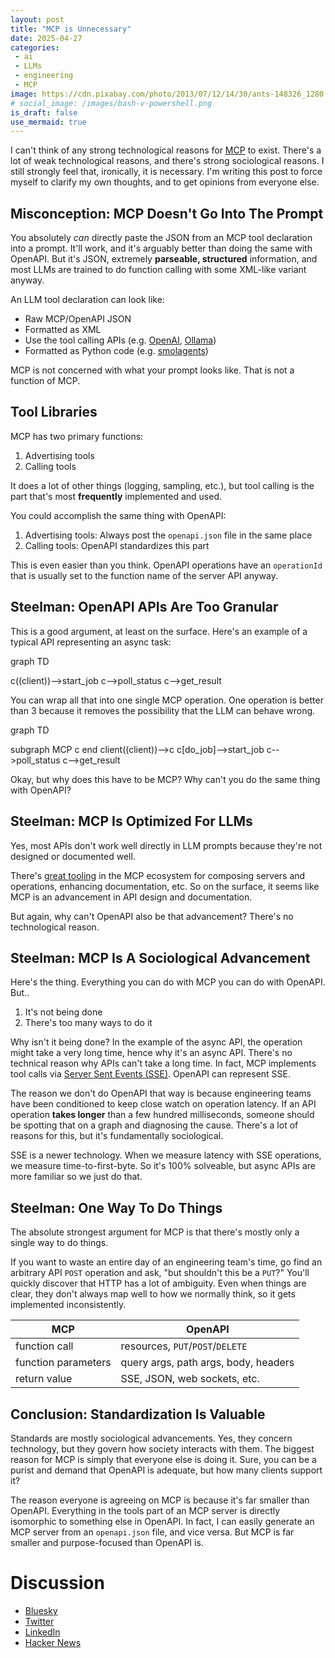```yaml
---
layout: post
title: "MCP is Unnecessary"
date: 2025-04-27
categories:
 - ai
 - LLMs
 - engineering
 - MCP
image: https://cdn.pixabay.com/photo/2013/07/12/14/30/ants-148326_1280.png
# social_image: /images/bash-v-powershell.png
is_draft: false
use_mermaid: true
---
```


I can't think of any strong technological reasons for [MCP][mcp] to exist. There's a lot
of weak technological reasons, and there's strong sociological reasons. I still strongly
feel that, ironically, it is necessary. I'm writing this post to force myself to clarify
my own thoughts, and to get opinions from everyone else.

## Misconception: MCP Doesn't Go Into The Prompt
You absolutely *can* directly paste the JSON from an MCP tool declaration into a prompt.
It'll work, and it's arguably better than doing the same with OpenAPI. But it's JSON,
extremely **parseable, structured** information, and most LLMs are trained to do function calling with some 
XML-like variant anyway.

An LLM tool declaration can look like:

* Raw MCP/OpenAPI JSON
* Formatted as XML
* Use the tool calling APIs (e.g. [OpenAI][oai], [Ollama][oll])
* Formatted as Python code (e.g. [smolagents][smol])

MCP is not concerned with what your prompt looks like. That is not a function of MCP.

## Tool Libraries
MCP has two primary functions:

1. Advertising tools
2. Calling tools

It does a lot of other things (logging, sampling, etc.), but tool calling is the part 
that's most **frequently** implemented and used.

You could accomplish the same thing with OpenAPI:

1. Advertising tools: Always post the `openapi.json` file in the same place
2. Calling tools: OpenAPI standardizes this part

This is even easier than you think. OpenAPI operations have an `operationId`
that is usually set to the function name of the server API anyway.


## Steelman: OpenAPI APIs Are Too Granular
This is a good argument, at least on the surface. Here's an example of a typical API 
representing an async task:

<div class="mermaid">
graph TD

c((client))-->start_job
c-->poll_status
c-->get_result
</div>

You can wrap all that into one single MCP operation. One operation is better than 3 because
it removes the possibility that the LLM can behave wrong.

<div class="mermaid">
graph TD

subgraph MCP
    c
end
client((client))-->c
c[do_job]-->start_job
c-->poll_status
c-->get_result
</div>


Okay, but why does this have to be MCP? Why can't you do the same thing with OpenAPI?


## Steelman: MCP Is Optimized For LLMs
Yes, most APIs don't work well directly in LLM prompts because they're not designed or 
documented well. 

There's [great tooling][fastmcp] in the MCP ecosystem for composing servers
and operations, enhancing documentation, etc. So on the surface, it seems like MCP is an
advancement in API design and documentation.

But again, why can't OpenAPI also be that advancement? There's no technological reason.

## Steelman: MCP Is A Sociological Advancement
Here's the thing. Everything you can do with MCP you can do with OpenAPI. But..

1. It's not being done
2. There's too many ways to do it

Why isn't it being done? In the example of the async API, the operation might take a
very long time, hence why it's an async API. There's no technical reason why APIs can't
take a long time. In fact, MCP implements tool calls via [Server Sent Events (SSE)][sse].
OpenAPI can represent SSE.

The reason we don't do OpenAPI that way is because engineering teams have been conditioned
to keep close watch on operation latency. If an API operation **takes longer** than a few hundred
milliseconds, someone should be spotting that on a graph and diagnosing the cause.
There's a lot of reasons for this, but it's fundamentally sociological.

SSE is a newer technology. When we measure latency with SSE operations, we measure time-to-first-byte.
So it's 100% solveable, but async APIs are more familiar so we just do that.

## Steelman: One Way To Do Things
The absolute strongest argument for MCP is that there's mostly only a single way to do
things.

If you want to waste an entire day of an engineering team's time, go find an arbitrary API `POST`
operation and ask, "but shouldn't this be a `PUT`?" You'll quickly discover that HTTP has a
lot of ambiguity. Even when things are clear, they don't always map well to how we normally 
think, so it gets implemented inconsistently.

| MCP | OpenAPI |
|-----|---------|
|function call| resources, `PUT`/`POST`/`DELETE`|
|function parameters| query args, path args, body, headers|
|return value| SSE, JSON, web sockets, etc.|


## Conclusion: Standardization Is Valuable
Standards are mostly sociological advancements. Yes, they concern technology, but they govern
how society interacts with them. The biggest reason for MCP is simply that everyone else is doing
it. Sure, you can be a purist and demand that OpenAPI is adequate, but how many clients support it?

The reason everyone is agreeing on MCP is because it's far smaller than OpenAPI. Everything in the tools
part of an MCP server is directly isomorphic to something else in OpenAPI. In fact, I can easily
generate an MCP server from an `openapi.json` file, and vice versa. But MCP is far smaller
and purpose-focused than OpenAPI is.


# Discussion
* [Bluesky](https://bsky.app/profile/timkellogg.me/post/3lnsrqleqad2b)
* [Twitter](https://x.com/kellogh/status/1916546057095335949)
* [LinkedIn](https://www.linkedin.com/posts/tim-kellogg-69802913_mcp-is-unnecessary-activity-7322312330757758976-BdUe?utm_source=share&utm_medium=member_desktop&rcm=ACoAAAKsUpQBLx0MUlgAizVDjPDC7fqIYBdcMV8)
* [Hacker News](https://news.ycombinator.com/item?id=43813684)


 [mcp]: https://modelcontextprotocol.io/introduction
 [oai]: https://platform.openai.com/docs/guides/function-calling?api-mode=responses
 [oll]: https://ollama.com/blog/functions-as-tools
 [smol]: https://huggingface.co/docs/smolagents/en/tutorials/secure_code_execution
 [sse]: https://developer.mozilla.org/en-US/docs/Web/API/Server-sent_events/Using_server-sent_events
 [fastmcp]: https://github.com/jlowin/fastmcp?tab=readme-ov-file#composing-mcp-servers
